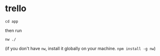 # trello

`cd app`

then run

`nw ./`

(if you don't have `nw`, install it globally on your machine. `npm install -g nw`)
